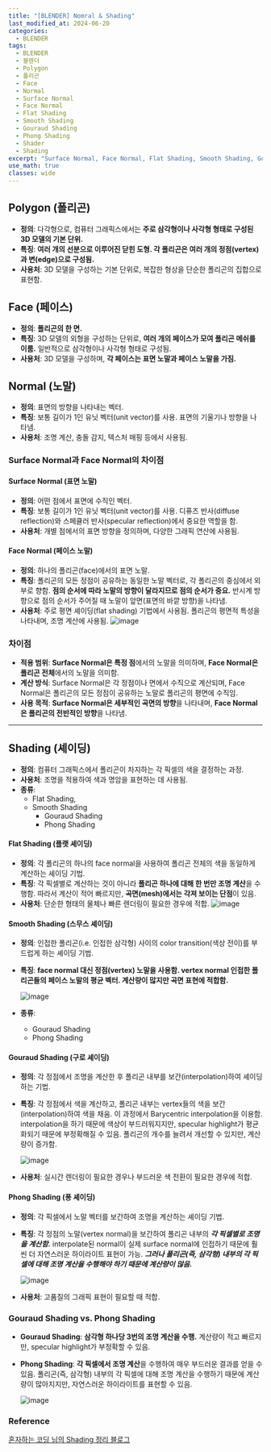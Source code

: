 ```yaml
---
title: "[BLENDER] Nomral & Shading"
last_modified_at: 2024-06-20
categories:
  - BLENDER
tags:
  - BLENDER
  - 블렌더
  - Polygon
  - 폴리곤
  - Face
  - Normal
  - Surface Normal
  - Face Normal
  - Flat Shading
  - Smooth Shading
  - Gouraud Shading
  - Phong Shading
  - Shader
  - Shading
excerpt: "Surface Normal, Face Normal, Flat Shading, Smooth Shading, Gouraud Shading, Phong Shading"
use_math: true
classes: wide
---
```


## Polygon (폴리곤)
- **정의**: 다각형으로, 컴퓨터 그래픽스에서는 **주로 삼각형이나 사각형 형태로 구성된 3D 모델의 기본 단위.**
- **특징**: **여러 개의 선분으로 이루어진 닫힌 도형. 각 폴리곤은 여러 개의 정점(vertex)과 변(edge)으로 구성됨.**
- **사용처**: 3D 모델을 구성하는 기본 단위로, 복잡한 형상을 단순한 폴리곤의 집합으로 표현함.

## Face (페이스)
- **정의**: **폴리곤의 한 면.**
- **특징**: 3D 모델의 외형을 구성하는 단위로, **여러 개의 페이스가 모여 폴리곤 메쉬를 이룸.** 일반적으로 삼각형이나 사각형 형태로 구성됨.
- **사용처**: 3D 모델을 구성하며, **각 페이스는 표면 노말과 페이스 노말을 가짐.**

## Normal (노말)
- **정의**: 표면의 방향을 나타내는 벡터.
- **특징**: 보통 길이가 1인 유닛 벡터(unit vector)를 사용. 표면의 기울기나 방향을 나타냄.
- **사용처**: 조명 계산, 충돌 감지, 텍스처 매핑 등에서 사용됨.

### Surface Normal과 Face Normal의 차이점

#### Surface Normal (표면 노말)
- **정의**: 어떤 점에서 표면에 수직인 벡터.
- **특징**: 보통 길이가 1인 유닛 벡터(unit vector)를 사용. 디퓨즈 반사(diffuse reflection)와 스페큘러 반사(specular reflection)에서 중요한 역할을 함.
- **사용처**: 개별 점에서의 표면 방향을 정의하며, 다양한 그래픽 연산에 사용됨.

#### Face Normal (페이스 노말)
- **정의**: 하나의 폴리곤(face)에서의 표면 노말.
- **특징**: 폴리곤의 모든 정점이 공유하는 동일한 노말 벡터로, 각 폴리곤의 중심에서 외부로 향함. **점의 순서에 따라 노말의 방향이 달라지므로 점의 순서가 중요.** 반시계 방향으로 점의 순서가 주어질 때 노말이 앞면(표면의 바깥 방향)을 나타냄.
- **사용처**: 주로 평면 셰이딩(flat shading) 기법에서 사용됨. 폴리곤의 평면적 특성을 나타내며, 조명 계산에 사용됨.
![image](https://github.com/sandokim/sandokim.github.io/assets/74639652/f6051d7e-790e-404a-8b81-3fdbda299928)

### 차이점
- **적용 범위**: **Surface Normal은 특정 점**에서의 노말을 의미하며, **Face Normal은 폴리곤 전체**에서의 노말을 의미함.
- **계산 방식**: Surface Normal은 각 정점이나 면에서 수직으로 계산되며, Face Normal은 폴리곤의 모든 정점이 공유하는 노말로 폴리곤의 평면에 수직임.
- **사용 목적**: **Surface Normal은 세부적인 곡면의 방향**을 나타내며, **Face Normal은 폴리곤의 전반적인 방향**을 나타냄.

-----

## Shading (셰이딩)
- **정의**: 컴퓨터 그래픽스에서 폴리곤이 차지하는 각 픽셀의 색을 결정하는 과정.
- **사용처**: 조명을 적용하여 색과 명암을 표현하는 데 사용됨.
- **종류**:
  - Flat Shading,
  - Smooth Shading
    - Gouraud Shading
    - Phong Shading

#### Flat Shading (플랫 셰이딩)
- **정의**: 각 폴리곤의 하나의 face normal을 사용하여 폴리곤 전체의 색을 동일하게 계산하는 셰이딩 기법.
- **특징**: 각 픽셀별로 계산하는 것이 아니라 **폴리곤 하나에 대해 한 번만 조명 계산**을 수행함. 따라서 계산이 적어 빠르지만, **곡면(mesh)에서는 각져 보이는 단점**이 있음.
- **사용처**: 단순한 형태의 물체나 빠른 렌더링이 필요한 경우에 적합.
![image](https://github.com/sandokim/sandokim.github.io/assets/74639652/2d6255bf-b405-419d-8a0e-357979058df9)

#### Smooth Shading (스무스 셰이딩)
- **정의**: 인접한 폴리곤(i.e. 인접한 삼각형) 사이의 color transition(색상 전이)를 부드럽게 하는 셰이딩 기법.
- **특징**: **face normal 대신 정점(vertex) 노말을 사용함. vertex normal 인접한 폴리곤들의 페이스 노말의 평균 벡터. 계산량이 많지만 곡면 표현에 적합함.**
  
  ![image](https://github.com/sandokim/sandokim.github.io/assets/74639652/fcac374d-f2fe-4102-82ce-7e6ea270b606)

- **종류**:
  - Gouraud Shading
  - Phong Shading
  
#### Gouraud Shading (구로 셰이딩)
- **정의**: 각 정점에서 조명을 계산한 후 폴리곤 내부를 보간(interpolation)하여 셰이딩하는 기법.
- **특징**: 각 정점에서 색을 계산하고, 폴리곤 내부는 vertex들의 색을 보간(interpolation)하여 색을 채움. 이 과정에서 Barycentric interpolation을 이용함. interpolation을 하기 때문에 색상이 부드러워지지만, specular highlight가 평균화되기 때문에 부정확해질 수 있음. 폴리곤의 개수를 늘려서 개선할 수 있지만, 계산량이 증가함.
  
  ![image](https://github.com/sandokim/sandokim.github.io/assets/74639652/49ec18ad-7fcd-4e84-b1b1-de32b4b4f0e9)
  
- **사용처**: 실시간 렌더링이 필요한 경우나 부드러운 색 전환이 필요한 경우에 적합.

#### Phong Shading (퐁 셰이딩)
- **정의**: 각 픽셀에서 노말 벡터를 보간하여 조명을 계산하는 셰이딩 기법.
- **특징**: 각 정점의 노말(vertex normal)을 보간하여 폴리곤 내부의 ***각 픽셀별로 조명을 계산함.*** interpolate된 normal이 실제 surface normal에 인접하기 때문에 훨씬 더 자연스러운 하이라이트 표현이 가능. ***그러나 폴리곤(즉, 삼각형) 내부의 각 픽셀에 대해 조명 계산을 수행해야 하기 때문에 계산량이 많음.***
  
  ![image](https://github.com/sandokim/sandokim.github.io/assets/74639652/dd5476b5-8845-4ede-8081-a499d673b2ea)
  
- **사용처**: 고품질의 그래픽 표현이 필요할 때 적합.

### Gouraud Shading vs. Phong Shading
- **Gouraud Shading**: **삼각형 하나당 3번의 조명 계산을 수행.** 계산량이 적고 빠르지만, specular highlight가 부정확할 수 있음.
- **Phong Shading**: **각 픽셀에서 조명 계산**을 수행하여 매우 부드러운 결과를 얻을 수 있음. 폴리곤(즉, 삼각형) 내부의 각 픽셀에 대해 조명 계산을 수행하기 때문에 계산량이 많아지지만, 자연스러운 하이라이트를 표현할 수 있음.
  
  ![image](https://github.com/sandokim/sandokim.github.io/assets/74639652/b5d7e41d-c044-4195-93cd-dd9d6806037d)


### Reference
[혼자하는 코딩 님의 Shading 정리 블로그](https://gofo-coding.tistory.com/entry/Shading#title-3)

